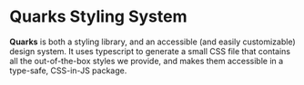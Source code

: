 # Quarks Styling System

**Quarks** is both a styling library, and an accessible (and easily customizable) design system. It uses typescript to generate a small CSS file that contains all the out-of-the-box styles we provide, and makes them accessible in a type-safe, CSS-in-JS package.
